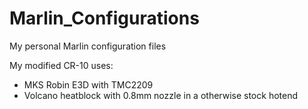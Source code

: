 # Marlin_Configurations
My personal Marlin configuration files

My modified CR-10 uses:
- MKS Robin E3D with TMC2209
- Volcano heatblock with 0.8mm nozzle in a otherwise stock hotend
